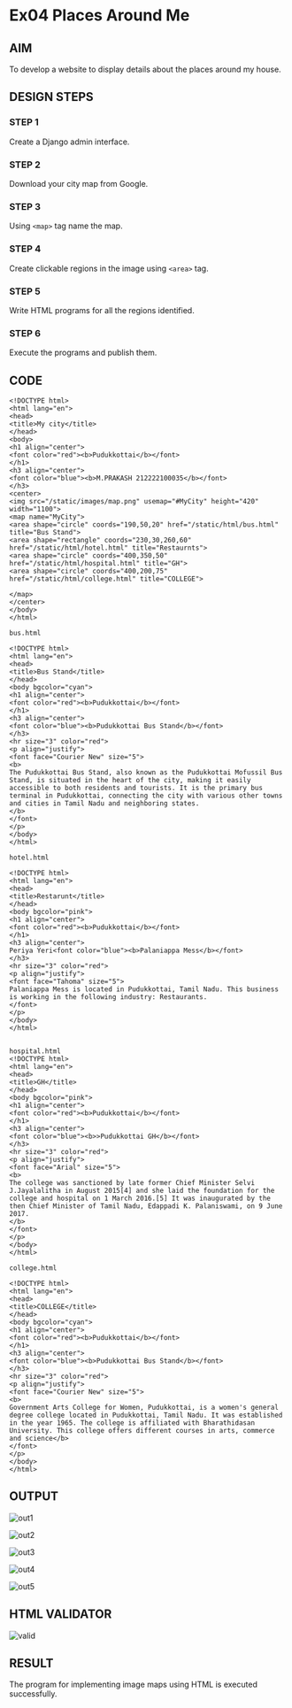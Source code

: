 # Ex04 Places Around Me
## AIM
To develop a website to display details about the places around my house.

## DESIGN STEPS

### STEP 1
Create a Django admin interface.

### STEP 2
Download your city map from Google.

### STEP 3
Using ```<map>``` tag name the map.

### STEP 4
Create clickable regions in the image using ```<area>``` tag.

### STEP 5
Write HTML programs for all the regions identified.

### STEP 6
Execute the programs and publish them.

## CODE
~~~
<!DOCTYPE html>
<html lang="en">
<head>
<title>My city</title>
</head>
<body>
<h1 align="center">
<font color="red"><b>Pudukkottai</b></font>
</h1>
<h3 align="center">
<font color="blue"><b>M.PRAKASH 212222100035</b></font>
</h3>
<center>
<img src="/static/images/map.png" usemap="#MyCity" height="420" width="1100">
<map name="MyCity">
<area shape="circle" coords="190,50,20" href="/static/html/bus.html" title="Bus Stand">
<area shape="rectangle" coords="230,30,260,60" href="/static/html/hotel.html" title="Restaurnts">
<area shape="circle" coords="400,350,50" href="/static/html/hospital.html" title="GH">
<area shape="circle" coords="400,200,75" href="/static/html/college.html" title="COLLEGE">

</map>
</center>
</body>
</html>

bus.html

<!DOCTYPE html>
<html lang="en">
<head>
<title>Bus Stand</title>
</head>
<body bgcolor="cyan">
<h1 align="center">
<font color="red"><b>Pudukkottai</b></font>
</h1>
<h3 align="center">
<font color="blue"><b>Pudukkottai Bus Stand</b></font>
</h3>
<hr size="3" color="red">
<p align="justify">
<font face="Courier New" size="5">
<b>
The Pudukkottai Bus Stand, also known as the Pudukkottai Mofussil Bus Stand, is situated in the heart of the city, making it easily accessible to both residents and tourists. It is the primary bus terminal in Pudukkottai, connecting the city with various other towns and cities in Tamil Nadu and neighboring states.
</b>
</font>
</p>
</body>
</html>

hotel.html

<!DOCTYPE html>
<html lang="en">
<head>
<title>Restarunt</title>
</head>
<body bgcolor="pink">
<h1 align="center">
<font color="red"><b>Pudukkottai</b></font>
</h1>
<h3 align="center">
Periya Yeri<font color="blue"><b>Palaniappa Mess</b></font>
</h3>
<hr size="3" color="red">
<p align="justify">
<font face="Tahoma" size="5">
Palaniappa Mess is located in Pudukkottai, Tamil Nadu. This business is working in the following industry: Restaurants.
</font>
</p>
</body>
</html>


hospital.html
<!DOCTYPE html>
<html lang="en">
<head>
<title>GH</title>
</head>
<body bgcolor="pink">
<h1 align="center">
<font color="red"><b>Pudukkottai</b></font>
</h1>
<h3 align="center">
<font color="blue"><b>>Pudukkottai GH</b></font>
</h3>
<hr size="3" color="red">
<p align="justify">
<font face="Arial" size="5">
<b>
The college was sanctioned by late former Chief Minister Selvi J.Jayalalitha in August 2015[4] and she laid the foundation for the college and hospital on 1 March 2016.[5] It was inaugurated by the then Chief Minister of Tamil Nadu, Edappadi K. Palaniswami, on 9 June 2017.
</b>
</font>
</p>
</body>
</html>

college.html

<!DOCTYPE html>
<html lang="en">
<head>
<title>COLLEGE</title>
</head>
<body bgcolor="cyan">
<h1 align="center">
<font color="red"><b>Pudukkottai</b></font>
</h1>
<h3 align="center">
<font color="blue"><b>Pudukkottai Bus Stand</b></font>
</h3>
<hr size="3" color="red">
<p align="justify">
<font face="Courier New" size="5">
<b>
Government Arts College for Women, Pudukkottai, is a women's general degree college located in Pudukkottai, Tamil Nadu. It was established in the year 1965. The college is affiliated with Bharathidasan University. This college offers different courses in arts, commerce and science</b>
</font>
</p>
</body>
</html>
~~~


## OUTPUT

![out1](https://github.com/Prakashmathi2004/NearMe/assets/118350045/76a3f430-654a-474b-9e5b-17285c60e6fd)


![out2](https://github.com/Prakashmathi2004/NearMe/assets/118350045/443532d6-de2d-4899-8c89-22324cf0ab2a)

![out3](https://github.com/Prakashmathi2004/NearMe/assets/118350045/0f046d06-283a-4b1a-992c-da45373db2f0)

![out4](https://github.com/Prakashmathi2004/NearMe/assets/118350045/6be4673c-f031-4775-98d0-5c6c2494baa8)

![out5](https://github.com/Prakashmathi2004/NearMe/assets/118350045/0aff13f1-7e22-4ece-af74-ad1dbfbcfcf9)




## HTML VALIDATOR

![valid](https://github.com/Prakashmathi2004/NearMe/assets/118350045/3f07191d-d188-4d6f-bbc5-bae63756cc24)


## RESULT
The program for implementing image maps using HTML is executed successfully.
